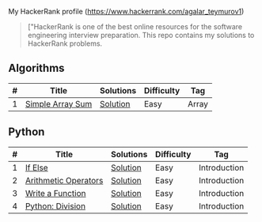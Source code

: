 My HackerRank profile (https://www.hackerrank.com/agalar_teymurov1) 

> ["HackerRank is one of the best online resources for the software engineering interview preparation. This repo contains my solutions to HackerRank problems.

## Algorithms

|  #  |      Title     |   Solutions   | Difficulty  | Tag                   
|-----|----------------|---------------|-------------|-------------
|1|[Simple Array Sum](https://www.hackerrank.com/challenges/simple-array-sum)|[Solution](algorithms/simple-array-sum/Solution.java) |Easy|Array|

## Python

|  #  |      Title     |   Solutions   | Difficulty  | Tag                   
|-----|----------------|---------------|-------------|-------------
|1|[If Else](https://www.hackerrank.com/challenges/py-if-else)|[Solution](python/if-else/solution.py) |Easy|Introduction|
|2|[Arithmetic Operators](https://www.hackerrank.com/challenges/python-division)|[Solution](python/python-division/solution.py) |Easy|Introduction|
|3|[Write a Function](https://www.hackerrank.com/challenges/write-a-function)|[Solution](python/write-a-function/solution.py) |Easy|Introduction|
|4|[Python: Division](https://www.hackerrank.com/challenges/python-division)|[Solution](python/python-division/solution.py) |Easy|Introduction|
